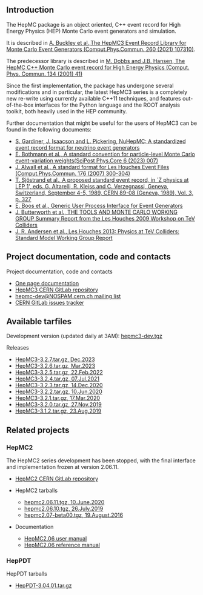 ## Introduction
The HepMC package is an object oriented, C++ event record for High Energy Physics (HEP) Monte Carlo event generators and simulation.
    
It is described in [A. Buckley et al.,The HepMC3 Event Record Library for Monte Carlo Event Generators (Comput.Phys.Commun. 260 (2021) 107310)](https://doi.org/10.1016/j.cpc.2020.107310).

The predecessor library is described in [M. Dobbs and J.B. Hansen,
    The HepMC C++ Monte Carlo event record for High Energy Physics (Comput. Phys. Commun. 134 (2001) 41)](https://doi.org/10.1016/S0010-4655(00)00189-2)
    
Since the first implementation, the package has undergone several modifications and in particular,
    the latest HepMC3 series is a completely new re-write using currently available C++11 techniques,
    and features out-of-the-box interfaces for the Python language and the ROOT analysis toolkit,
    both heavily used in the HEP community.

Further documentation that might be useful for the users of HepMC3 can be found in the following documents:
   - [S. Gardiner, J. Isaacson and L. Pickering, NuHepMC: A standardized event record format for neutrino event generators](https://arxiv.org/abs/2310.13211)
   - [E. Bothmann et al., A standard convention for particle-level Monte Carlo event-variation weights(SciPost Phys.Core 6 (2023) 007)](https://doi.org/10.21468/SciPostPhysCore.6.1.007)</a>
   - [J. Alwall et al., A standard format for Les Houches Event Files (Comput.Phys.Commun. 176 (2007) 300-304)](https://doi.org/10.1016/j.cpc.2006.11.010)
   - [T. Sjöstrand et al., A proposed standard event record, in `Z physics at LEP 1', eds. G. Altarelli, R. Kleiss and C. Verzegnassi, Geneva, Switzerland, September 4-5, 1989, CERN 89-08 (Geneva, 1989), Vol. 3, p. 327](https://inis.iaea.org/collection/NCLCollectionStore/_Public/21/009/21009075.pdf)
   - [E. Boos et al., Generic User Process Interface for Event Generators](http://arxiv.org/abs/hep-ph/0109068)
   - [J. Butterworth et al., THE TOOLS AND MONTE CARLO WORKING GROUP Summary Report from the Les Houches 2009 Workshop on TeV Colliders](http://arxiv.org/abs/1003.1643) 
   - [J. R. Andersen et al., Les Houches 2013: Physics at TeV Colliders: Standard Model Working Group Report](http://arxiv.org/abs/1405.1067)


## Project documentation, code and contacts

Project documentation, code and contacts
   -  [One page documentation](full.md)
   -  [HepMC3 CERN GitLab repository](https://gitlab.cern.ch/hepmc/HepMC3)
   -  [hepmc-dev@NOSPAM.cern.ch mailing list](mailto:hepmc-dev@cern.ch)
   -  [CERN GitLab issues tracker](https://gitlab.cern.ch/hepmc/HepMC3/-/issues)


## Available tarfiles

Development version (updated daily at 3AM): [hepmc3-dev.tgz](releases/hepmc3-dev.tgz)

Releases
   -  [HepMC3-3.2.7.tar.gz, Dec.2023](releases/HepMC3-3.2.7.tar.gz)
   -  [HepMC3-3.2.6.tar.gz, Mar.2023](releases/HepMC3-3.2.6.tar.gz)
   -  [HepMC3-3.2.5.tar.gz, 22.Feb.2022](releases/HepMC3-3.2.5.tar.gz)
   -  [HepMC3-3.2.4.tar.gz, 07.Jul.2021](releases/HepMC3-3.2.4.tar.gz)
   -  [HepMC3-3.2.3.tar.gz, 14.Dec.2020](releases/HepMC3-3.2.3.tar.gz)
   -  [HepMC3-3.2.2.tar.gz, 10.Jun.2020](releases/HepMC3-3.2.2.tar.gz)
   -  [HepMC3-3.2.1.tar.gz, 17.Mar.2020](releases/HepMC3-3.2.1.tar.gz)
   -  [HepMC3-3.2.0.tar.gz, 27.Nov.2019](releases/HepMC3-3.2.0.tar.gz)
   -  [HepMC3-3.1.2.tar.gz, 23.Aug.2019](releases/HepMC3-3.1.2.tar.gz)


## Related projects
    
### HepMC2
The HepMC2 series development has been stopped, with the final interface
   and implementation frozen at version 2.06.11.

   - [HepMC2 CERN GitLab repository](https://gitlab.cern.ch/hepmc/HepMC)    
    
   - HepMC2 tarballs
      - [hepmc2.06.11.tgz, 10.June.2020](releases/hepmc2.06.11.tgz)
      - [hepmc2.06.10.tgz, 26.July.2019](releases/hepmc2.06.10.tgz)
      - [hepmc2.07-beta00.tgz, 19.August.2016](releases/hepmc2.07-beta00.tgz)
    
   - Documentation
      - [HepMC2.06  user manual](releases/HepMC2_user_manual.pdf)
      - [HepMC2.06 reference manual](releases/HepMC2_reference_manual.pdf)

### HepPDT
HepPDT tarballs
   - [HepPDT-3.04.01.tar.gz](releases/HepPDT-3.04.01.tar.gz)
